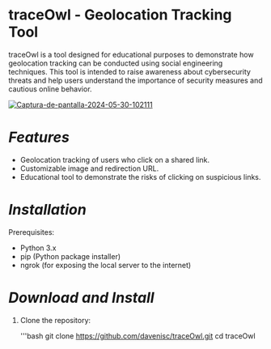 # traceOwl - Geolocation Tracking Tool

traceOwl is a tool designed for educational purposes to demonstrate how geolocation tracking can be conducted using social engineering techniques. This tool is intended to raise awareness about cybersecurity threats and help users understand the importance of security measures and cautious online behavior.

<a href="https://ibb.co/6YRMD2L"><img src="https://i.ibb.co/Q9FgYZt/Captura-de-pantalla-2024-05-30-102111.png" alt="Captura-de-pantalla-2024-05-30-102111" border="0"></a>

# *Features*

* Geolocation tracking of users who click on a shared link.
* Customizable image and redirection URL.
* Educational tool to demonstrate the risks of clicking on suspicious links.

# *Installation*

Prerequisites: 

* Python 3.x
* pip (Python package installer)
* ngrok (for exposing the local server to the internet)

# *Download and Install*

1. Clone the repository:

   '''bash
   git clone https://github.com/davenisc/traceOwl.git
    cd traceOwl
